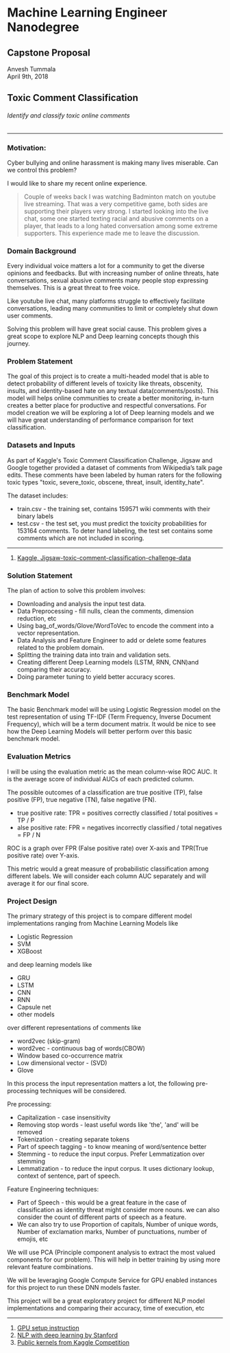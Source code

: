 # Machine Learning Engineer Nanodegree
## Capstone Proposal
Anvesh Tummala  
April 9th, 2018

## Toxic Comment Classification  

###### Identify and classify toxic online comments

-----------
### Motivation:

Cyber bullying and online harassment is making many lives miserable. Can we control this problem?

I would like to share my recent online experience.
> Couple of weeks back I was watching Badminton match on youtube live streaming. That was a very competitive game, both sides are supporting their players very strong. I started looking into the live chat, some one started texting racial and abusive comments on a player, that leads to a long hated conversation among some extreme supporters. This experience made me to leave the discussion.

### Domain Background

Every individual voice matters a lot for a community to get the diverse opinions and feedbacks. But with increasing number of online threats, hate conversations, sexual abusive comments many people stop expressing themselves. This is a great threat to free voice.

Like youtube live chat, many platforms struggle to effectively facilitate conversations, leading many communities to limit or completely shut down user comments.

Solving this problem will have great social cause. This problem gives a great scope to explore NLP and Deep learning concepts though this journey.   

### Problem Statement

The goal of this project is to create a multi-headed model that is able to detect probability of different levels of toxicity like threats, obscenity, insults, and identity-based hate on any textual data(comments/posts). This model will helps online communities to create a better monitoring, in-turn creates a better place for productive and respectful conversations. For model creation we will be exploring a lot of Deep learning models and we will have great understanding of performance comparison for text classification.


### Datasets and Inputs

As part of Kaggle's Toxic Comment Classification Challenge, Jigsaw and Google together provided a dataset of comments from Wikipedia’s talk page edits. These comments have been labeled by human raters for the following toxic types "toxic, severe_toxic, obscene, threat, insult, identity_hate".

The dataset includes:
* train.csv - the training set, contains 159571 wiki comments with their binary labels
* test.csv - the test set, you must predict the toxicity probabilities for 153164 comments. To deter hand labeling, the test set contains some comments which are not included in scoring.

-----------
1. [Kaggle, Jigsaw-toxic-comment-classification-challenge-data](https://www.kaggle.com/c/jigsaw-toxic-comment-classification-challenge/data)


### Solution Statement

The plan of action to solve this problem involves:

* Downloading and analysis the input test data.
* Data Preprocessing - fill nulls, clean the comments, dimension reduction, etc  
* Using bag_of_words/Glove/WordToVec to encode the comment into a vector representation.
* Data Analysis and Feature Engineer to add or delete some features related to the problem domain.
* Splitting the training data into train and validation sets.
* Creating different Deep Learning models (LSTM, RNN, CNN)and comparing their accuracy.  
* Doing parameter tuning to yield better accuracy scores.

### Benchmark Model

The basic Benchmark model will be using Logistic Regression model on the test representation of using TF-IDF (Term Frequency, Inverse Document Frequency), which will be a term document matrix. It would be nice to see how the Deep Learning Models will better perform over this basic benchmark model.

### Evaluation Metrics

I will be using the evaluation metric as the mean column-wise ROC AUC. It is the average score of individual AUCs of each predicted column.

The possible outcomes of a classification are true positive (TP), false positive (FP), true negative (TN), false negative (FN).

* true positive rate: TPR = positives correctly classified / total positives = TP / P
* alse positive rate: FPR = negatives incorrectly classified / total negatives = FP / N

ROC is a graph over FPR (False positive rate) over X-axis and TPR(True positive rate) over Y-axis.

This metric would  a great measure of probabilistic classification among different labels. We will consider each column AUC separately and will average it for our final score.   

### Project Design

The primary strategy of this project is to compare different model implementations ranging from Machine Learning Models like
* Logistic Regression
* SVM
* XGBoost

and deep learning models like

* GRU
* LSTM
* CNN
* RNN
* Capsule net
* other models

over different representations of comments like

* word2vec (skip-gram)
* word2vec - continuous bag of words(CBOW)
* Window based co-occurrence matrix
* Low dimensional vector - (SVD)
* Glove

In this process the input representation matters a lot, the following pre-processing techniques will be considered.

Pre processing:
* Capitalization - case insensitivity
* Removing stop words - least useful words like 'the', 'and' will be removed
* Tokenization - creating separate tokens
* Part of speech tagging - to know meaning of word/sentence better
* Stemming - to reduce the input corpus. Prefer Lemmatization over stemming
* Lemmatization - to reduce the input corpus. It uses dictionary lookup, context of sentence, part of speech.

Feature Engineering techniques:
* Part of Speech - this would be a great feature in the case of classification as identity threat might consider more nouns. we can also consider the count of different parts of speech as a feature.
* We can also try to use Proportion of capitals, Number of unique words, Number of exclamation marks, Number of punctuations, number of emojis, etc

We will use PCA (Principle component analysis to extract the most valued components for our problem). This will help in better training by using more relevant feature combinations.

We will be leveraging Google Compute Service for GPU enabled instances for this project to run these DNN models faster.

This project will be a great exploratory project for different NLP model implementations and comparing their accuracy, time of execution, etc


-----------
1. [GPU setup instruction](https://github.com/atmc9/GPU-cloud-setup)
2. [NLP with deep learning by Stanford](https://www.youtube.com/watch?v=OQQ-W_63UgQ&list=PL3FW7Lu3i5Jsnh1rnUwq_TcylNr7EkRe6)
3. [Public kernels from Kaggle Competition](https://www.kaggle.com/c/jigsaw-toxic-comment-classification-challenge/kernels)
